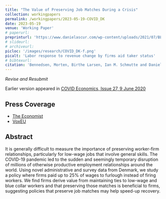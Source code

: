 ```yaml
---
title: "The Value of Preserving Job Matches During a Crisis"
collection: workingpapers
permalink: /workingpapers/2023-05-19-COVID_DK
date: 2023-05-19
venue: 'Working Paper'
# paperurl: 
preprinturl: 'https://www.danielascur.com/wp-content/uploads/2021/07/BLSS-manuscript.pdf'
# slideurl: 
# archiveurl: 
picloc: '/images/research/COVID_DK-f.png'
picalt: 'Labor response to revenue change by firms aid taker status' 
# bibtexurl: 
citation: 'Bennedsen, Morten, Birthe Larsen, Ian M. Schmutte and Daniela Scur. &quot;The Value of Preserving Job Matches During a Crisis.&quot; August 2022.'
---
```


*Revise and Resubmit*

Earlier version appeared in [COVID Economics, Issue 27, 9 June 2020](https://cepr.org/file/9116/download?token=LJB12UHV)

## Press Coverage

* [The Economist](https://www.economist.com/business/2020/06/20/waging-war-on-recessions)
* [VoxEU](https://voxeu.org/article/impact-government-aid-firms-covid-19-pandemic)

## Abstract

It is generally difficult to measure the importance of preserving worker-firm relationships, particularly for low-wage jobs that involve general skills. The COVID-19 pandemic led to the sudden and seemingly temporary disruption of millions of otherwise productive employment relationships around the world. Using novel administrative and survey data from Denmark, we study a policy where firms paid up to 25\% of wages to furlough instead of firing workers. We find firms derive value from maintaining ties to low-wage and blue collar workers and that preserving those matches is beneficial to firms, suggesting policies that preserve job matches may help speed-up recovery.
